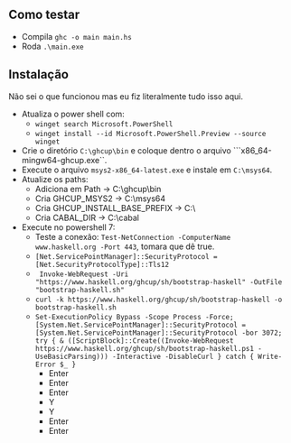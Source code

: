 ## Como testar

- Compila ```ghc -o main main.hs```
- Roda ```.\main.exe```

## Instalação
Não sei o que funcionou mas eu fiz literalmente tudo isso aqui.
- Atualiza o power shell com:
    - ```winget search Microsoft.PowerShell```
    - ```winget install --id Microsoft.PowerShell.Preview --source winget```
- Crie o diretório ```C:\ghcup\bin``` e coloque dentro o arquivo  ```x86_64-mingw64-ghcup.exe``.
- Execute o arquivo ```msys2-x86_64-latest.exe``` e instale em ```C:\msys64```.
- Atualize os paths:
    - Adiciona em Path -> C:\ghcup\bin
    - Cria GHCUP_MSYS2 -> C:\msys64
    - Cria GHCUP_INSTALL_BASE_PREFIX -> C:\
    - Cria CABAL_DIR -> C:\cabal
- Execute no powershell 7:
    - Teste a conexão: ```Test-NetConnection -ComputerName www.haskell.org -Port 443```, tomara que dê true.
    - ```[Net.ServicePointManager]::SecurityProtocol = [Net.SecurityProtocolType]::Tls12```
    - ``` Invoke-WebRequest -Uri "https://www.haskell.org/ghcup/sh/bootstrap-haskell" -OutFile "bootstrap-haskell.sh"```
    - ```curl -k https://www.haskell.org/ghcup/sh/bootstrap-haskell -o bootstrap-haskell.sh```
    - ```Set-ExecutionPolicy Bypass -Scope Process -Force;[System.Net.ServicePointManager]::SecurityProtocol = [System.Net.ServicePointManager]::SecurityProtocol -bor 3072; try { & ([ScriptBlock]::Create((Invoke-WebRequest https://www.haskell.org/ghcup/sh/bootstrap-haskell.ps1 -UseBasicParsing))) -Interactive -DisableCurl } catch { Write-Error $_ }```
        - Enter
        - Enter
        - Enter
        - Y
        - Y
        - Enter
        - Enter
